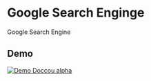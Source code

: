 # Google Search Enginge

Google Search Engine

## Demo

[![Demo Doccou alpha](https://j.gifs.com/JygPy2.gif)](https://youtu.be/ceI1CNHM8DA)
